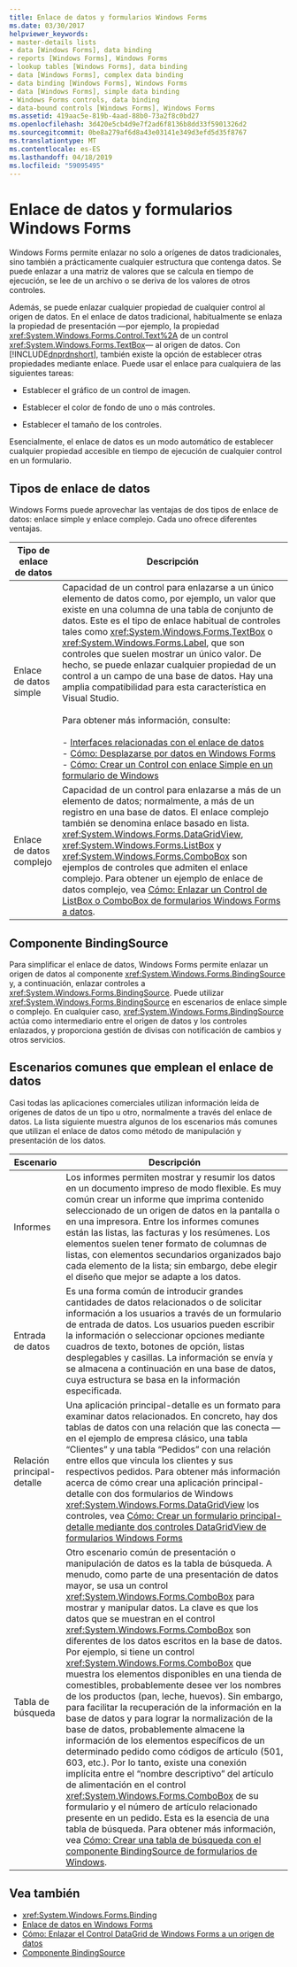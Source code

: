 ```yaml
---
title: Enlace de datos y formularios Windows Forms
ms.date: 03/30/2017
helpviewer_keywords:
- master-details lists
- data [Windows Forms], data binding
- reports [Windows Forms], Windows Forms
- lookup tables [Windows Forms], data binding
- data [Windows Forms], complex data binding
- data binding [Windows Forms], Windows Forms
- data [Windows Forms], simple data binding
- Windows Forms controls, data binding
- data-bound controls [Windows Forms], Windows Forms
ms.assetid: 419aac5e-819b-4aad-88b0-73a2f8c0bd27
ms.openlocfilehash: 3d420e5cb4d9e7f2ad6f8136b8dd33f5901326d2
ms.sourcegitcommit: 0be8a279af6d8a43e03141e349d3efd5d35f8767
ms.translationtype: MT
ms.contentlocale: es-ES
ms.lasthandoff: 04/18/2019
ms.locfileid: "59095495"
---
```

# <a name="data-binding-and-windows-forms"></a>Enlace de datos y formularios Windows Forms
Windows Forms permite enlazar no solo a orígenes de datos tradicionales, sino también a prácticamente cualquier estructura que contenga datos. Se puede enlazar a una matriz de valores que se calcula en tiempo de ejecución, se lee de un archivo o se deriva de los valores de otros controles.  
  
 Además, se puede enlazar cualquier propiedad de cualquier control al origen de datos. En el enlace de datos tradicional, habitualmente se enlaza la propiedad de presentación —por ejemplo, la propiedad <xref:System.Windows.Forms.Control.Text%2A> de un control <xref:System.Windows.Forms.TextBox>— al origen de datos. Con [!INCLUDE[dnprdnshort](../../../includes/dnprdnshort-md.md)], también existe la opción de establecer otras propiedades mediante enlace. Puede usar el enlace para cualquiera de las siguientes tareas:  
  
-   Establecer el gráfico de un control de imagen.  
  
-   Establecer el color de fondo de uno o más controles.  
  
-   Establecer el tamaño de los controles.  
  
 Esencialmente, el enlace de datos es un modo automático de establecer cualquier propiedad accesible en tiempo de ejecución de cualquier control en un formulario.  
  
## <a name="types-of-data-binding"></a>Tipos de enlace de datos  
 Windows Forms puede aprovechar las ventajas de dos tipos de enlace de datos: enlace simple y enlace complejo. Cada uno ofrece diferentes ventajas.  
  
|Tipo de enlace de datos|Descripción|  
|--------------------------|-----------------|  
|Enlace de datos simple|Capacidad de un control para enlazarse a un único elemento de datos como, por ejemplo, un valor que existe en una columna de una tabla de conjunto de datos. Este es el tipo de enlace habitual de controles tales como <xref:System.Windows.Forms.TextBox> o <xref:System.Windows.Forms.Label>, que son controles que suelen mostrar un único valor. De hecho, se puede enlazar cualquier propiedad de un control a un campo de una base de datos. Hay una amplia compatibilidad para esta característica en Visual Studio.<br /><br /> Para obtener más información, consulte:<br /><br /> -   [Interfaces relacionadas con el enlace de datos](interfaces-related-to-data-binding.md)<br />-   [Cómo: Desplazarse por datos en Windows Forms](how-to-navigate-data-in-windows-forms.md)<br />-   [Cómo: Crear un Control con enlace Simple en un formulario de Windows](how-to-create-a-simple-bound-control-on-a-windows-form.md)|  
|Enlace de datos complejo|Capacidad de un control para enlazarse a más de un elemento de datos; normalmente, a más de un registro en una base de datos. El enlace complejo también se denomina enlace basado en lista. <xref:System.Windows.Forms.DataGridView>, <xref:System.Windows.Forms.ListBox> y <xref:System.Windows.Forms.ComboBox> son ejemplos de controles que admiten el enlace complejo. Para obtener un ejemplo de enlace de datos complejo, vea [Cómo: Enlazar un Control de ListBox o ComboBox de formularios Windows Forms a datos](./controls/how-to-bind-a-windows-forms-combobox-or-listbox-control-to-data.md).|  
  
## <a name="bindingsource-component"></a>Componente BindingSource  
 Para simplificar el enlace de datos, Windows Forms permite enlazar un origen de datos al componente <xref:System.Windows.Forms.BindingSource> y, a continuación, enlazar controles a <xref:System.Windows.Forms.BindingSource>. Puede utilizar <xref:System.Windows.Forms.BindingSource> en escenarios de enlace simple o complejo. En cualquier caso, <xref:System.Windows.Forms.BindingSource> actúa como intermediario entre el origen de datos y los controles enlazados, y proporciona gestión de divisas con notificación de cambios y otros servicios.  
  
## <a name="common-scenarios-that-employ-data-binding"></a>Escenarios comunes que emplean el enlace de datos  
 Casi todas las aplicaciones comerciales utilizan información leída de orígenes de datos de un tipo u otro, normalmente a través del enlace de datos. La lista siguiente muestra algunos de los escenarios más comunes que utilizan el enlace de datos como método de manipulación y presentación de los datos.  
  
|Escenario|Descripción|  
|--------------|-----------------|  
|Informes|Los informes permiten mostrar y resumir los datos en un documento impreso de modo flexible. Es muy común crear un informe que imprima contenido seleccionado de un origen de datos en la pantalla o en una impresora. Entre los informes comunes están las listas, las facturas y los resúmenes. Los elementos suelen tener formato de columnas de listas, con elementos secundarios organizados bajo cada elemento de la lista; sin embargo, debe elegir el diseño que mejor se adapte a los datos.|  
|Entrada de datos|Es una forma común de introducir grandes cantidades de datos relacionados o de solicitar información a los usuarios a través de un formulario de entrada de datos. Los usuarios pueden escribir la información o seleccionar opciones mediante cuadros de texto, botones de opción, listas desplegables y casillas. La información se envía y se almacena a continuación en una base de datos, cuya estructura se basa en la información especificada.|  
|Relación principal-detalle|Una aplicación principal-detalle es un formato para examinar datos relacionados. En concreto, hay dos tablas de datos con una relación que las conecta —en el ejemplo de empresa clásico, una tabla “Clientes” y una tabla “Pedidos” con una relación entre ellos que vincula los clientes y sus respectivos pedidos. Para obtener más información acerca de cómo crear una aplicación principal-detalle con dos formularios de Windows <xref:System.Windows.Forms.DataGridView> los controles, vea [Cómo: Crear un formulario principal-detalle mediante dos controles DataGridView de formularios Windows Forms](./controls/create-a-master-detail-form-using-two-datagridviews.md)|  
|Tabla de búsqueda|Otro escenario común de presentación o manipulación de datos es la tabla de búsqueda. A menudo, como parte de una presentación de datos mayor, se usa un control <xref:System.Windows.Forms.ComboBox> para mostrar y manipular datos. La clave es que los datos que se muestran en el control <xref:System.Windows.Forms.ComboBox> son diferentes de los datos escritos en la base de datos. Por ejemplo, si tiene un control <xref:System.Windows.Forms.ComboBox> que muestra los elementos disponibles en una tienda de comestibles, probablemente desee ver los nombres de los productos (pan, leche, huevos). Sin embargo, para facilitar la recuperación de la información en la base de datos y para lograr la normalización de la base de datos, probablemente almacene la información de los elementos específicos de un determinado pedido como códigos de artículo (501, 603, etc.). Por lo tanto, existe una conexión implícita entre el “nombre descriptivo” del artículo de alimentación en el control <xref:System.Windows.Forms.ComboBox> de su formulario y el número de artículo relacionado presente en un pedido. Esta es la esencia de una tabla de búsqueda. Para obtener más información, vea [Cómo: Crear una tabla de búsqueda con el componente BindingSource de formularios de Windows](./controls/how-to-create-a-lookup-table-with-the-windows-forms-bindingsource-component.md).|  
  
## <a name="see-also"></a>Vea también

- <xref:System.Windows.Forms.Binding>
- [Enlace de datos en Windows Forms](windows-forms-data-binding.md)
- [Cómo: Enlazar el Control DataGrid de Windows Forms a un origen de datos](./controls/how-to-bind-the-windows-forms-datagrid-control-to-a-data-source.md)
- [Componente BindingSource](./controls/bindingsource-component.md)
